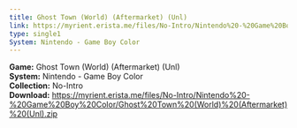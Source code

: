 ```yaml
---
title: Ghost Town (World) (Aftermarket) (Unl)
link: https://myrient.erista.me/files/No-Intro/Nintendo%20-%20Game%20Boy%20Color/Ghost%20Town%20(World)%20(Aftermarket)%20(Unl).zip
type: single1
System: Nintendo - Game Boy Color
---
```

<b>Game:</b> Ghost Town (World) (Aftermarket) (Unl)<br>
<b>System:</b> Nintendo - Game Boy Color<br>
<b>Collection:</b> No-Intro<br>
<b>Download:</b> https://myrient.erista.me/files/No-Intro/Nintendo%20-%20Game%20Boy%20Color/Ghost%20Town%20(World)%20(Aftermarket)%20(Unl).zip